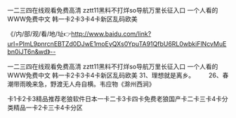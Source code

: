 一二三四在线观看免费高清
zztt11黑料不打烊so导航万里长征入口
一个人看的WWW免费中文
韩一卡2卡3卡4卡新区乱码欧美


《/内/部/观/看/地/址👉http://www.baidu.com/link?url=PImL9pnrcnEBTZd0DJwE1moEyQXs0YpuTA91QfbU6RL0wbkiFlNcvMuEbn0iJT6n&wd》--

一二三四在线观看免费高清
zztt11黑料不打烊so导航万里长征入口
一个人看的WWW免费中文
韩一卡2卡3卡4卡新区乱码欧美
	31、理想就是离乡。
　　26、春潮带雨晚来急，野渡无人舟自横。韦应物《滁州西涧》





卡1卡2卡3精品推荐老狼软件日本一卡二卡3卡四卡免费老狼国产卡二卡三卡4卡分类精品一卡2卡三卡4卡分区
